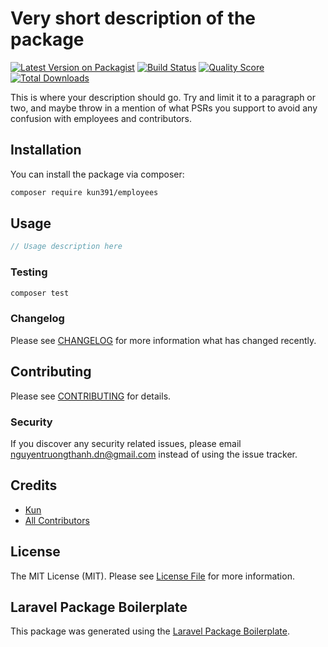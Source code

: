 # Very short description of the package

[![Latest Version on Packagist](https://img.shields.io/packagist/v/kun391/employees.svg?style=flat-square)](https://packagist.org/packages/kun391/employees)
[![Build Status](https://img.shields.io/travis/kun391/employees/master.svg?style=flat-square)](https://travis-ci.org/kun391/employees)
[![Quality Score](https://img.shields.io/scrutinizer/g/kun391/employees.svg?style=flat-square)](https://scrutinizer-ci.com/g/kun391/employees)
[![Total Downloads](https://img.shields.io/packagist/dt/kun391/employees.svg?style=flat-square)](https://packagist.org/packages/kun391/employees)

This is where your description should go. Try and limit it to a paragraph or two, and maybe throw in a mention of what PSRs you support to avoid any confusion with employees and contributors.

## Installation

You can install the package via composer:

```bash
composer require kun391/employees
```

## Usage

``` php
// Usage description here
```

### Testing

``` bash
composer test
```

### Changelog

Please see [CHANGELOG](CHANGELOG.md) for more information what has changed recently.

## Contributing

Please see [CONTRIBUTING](CONTRIBUTING.md) for details.

### Security

If you discover any security related issues, please email nguyentruongthanh.dn@gmail.com instead of using the issue tracker.

## Credits

- [Kun](https://github.com/kun391)
- [All Contributors](../../contributors)

## License

The MIT License (MIT). Please see [License File](LICENSE.md) for more information.

## Laravel Package Boilerplate

This package was generated using the [Laravel Package Boilerplate](https://laravelpackageboilerplate.com).